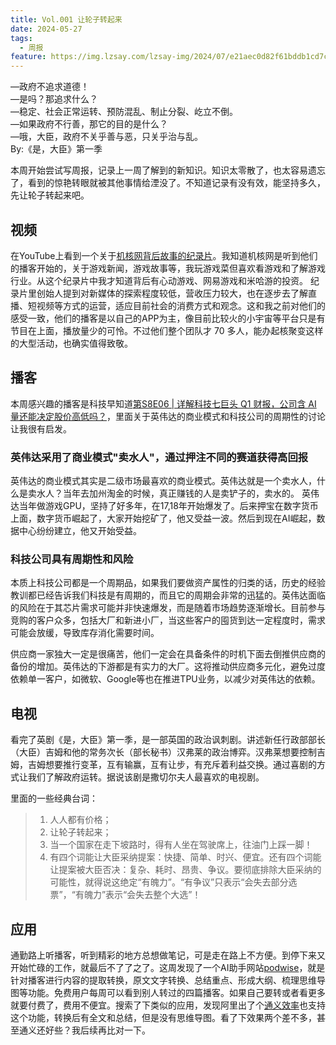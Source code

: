 ```yaml
---
title: Vol.001 让轮子转起来
date: 2024-05-27
tags:
  - 周报
feature: https://img.lzsay.com/lzsay-img/2024/07/e21aec0d82f61bddb1cd7c232315b435.png
---
```

—政府不追求道德！   
—是吗？那追求什么？   
—稳定、社会正常运转、预防混乱、制止分裂、屹立不倒。   
—如果政府不行善，那它的目的是什么？   
—哦，大臣，政府不关乎善与恶，只关乎治与乱。   
By:《是，大臣》第一季   

本周开始尝试写周报，记录上一周了解到的新知识。知识太零散了，也太容易遗忘了，看到的惊艳转眼就被其他事情给湮没了。不知道记录有没有效，能坚持多久，先让轮子转起来吧。
<!--more-->

## 视频

在YouTube上看到一个关于[机核网背后故事的纪录片](https://youtu.be/QVRsjaJFxqM?si=k4VNpnhQCYJOZWvO)。我知道机核网是听到他们的播客开始的，关于游戏新闻，游戏故事等，我玩游戏菜但喜欢看游戏和了解游戏行业。从这个纪录片中我才知道背后有心动游戏、网易游戏和米哈游的投资。 纪录片里创始人提到对新媒体的探索程度较低，营收压力较大，也在逐步去了解直播、短视频等方式的运营，适应目前社会的消费方式和观念。这和我之前对他们的感受一致，他们的播客是以自己的APP为主，像目前比较火的小宇宙等平台只是有节目在上面，播放量少的可怜。不过他们整个团队才 70 多人，能办起核聚变这样的大型活动，也确实值得致敬。

## 播客

本周感兴趣的播客是科技早知道[第S8E06 | 详解科技七巨头 Q1 财报，公司含 AI 量还能决定股价高低吗？](https://www.xiaoyuzhoufm.com/episode/6650355a193c150243cf0c06)，里面关于英伟达的商业模式和科技公司的周期性的讨论让我很有启发。

### 英伟达采用了商业模式"卖水人"，通过押注不同的赛道获得高回报

英伟达的商业模式其实是二级市场最喜欢的商业模式。英伟达就是一个卖水人，什么是卖水人？当年去加州淘金的时候，真正赚钱的人是卖铲子的，卖水的。
英伟达当年做游戏GPU，坚持了好多年，在17,18年开始爆发了。后来押宝在数字货币上面，数字货币崛起了，大家开始挖矿了，他又受益一波。然后到现在AI崛起，数据中心纷纷建立，他又开始受益。

### 科技公司具有周期性和风险

本质上科技公司都是一个周期品，如果我们要做资产属性的归类的话，历史的经验教训都已经告诉我们科技是有周期的，而且它的周期会非常的迅猛的。英伟达面临的风险在于其芯片需求可能并非快速爆发，而是随着市场趋势逐渐增长。目前参与竞购的客户众多，包括大厂和新进小厂，当这些客户的囤货到达一定程度时，需求可能会放缓，导致库存消化需要时间。

供应商一家独大一定是很痛苦，他们一定会在具备条件的时机下面去倒推供应商的备份的增加。英伟达的下游都是有实力的大厂。这将推动供应商多元化，避免过度依赖单一客户，如微软、Google等也在推进TPU业务，以减少对英伟达的依赖。

## 电视

看完了英剧《是，大臣》第一季，是一部英国的政治讽刺剧。讲述新任行政部部长（大臣）吉姆和他的常务次长（部长秘书）汉弗莱的政治博弈。汉弗莱想要控制吉姆，吉姆想要推行变革，互有输赢，互有让步，有充斥着利益交换。通过喜剧的方式让我们了解政府运转。据说该剧是撒切尔夫人最喜欢的电视剧。

里面的一些经典台词： 

> 1. 人人都有价格；  
> 2. 让轮子转起来；  
> 3. 当一个国家在走下坡路时，得有人坐在驾驶席上，往油门上踩一脚！  
> 4. 有四个词能让大臣采纳提案：快捷、简单、时兴、便宜。还有四个词能让提案被大臣否决：复杂、耗时、昂贵、争议。要彻底排除大臣采纳的可能性，就得说这绝定“有魄力”。“有争议”只表示“会失去部分选票”，“有魄力”表示“会失去整个大选”！  

## 应用

通勤路上听播客，听到精彩的地方总想做笔记，可是走在路上不方便。到停下来又开始忙碌的工作，就最后不了了之了。这周发现了一个AI助手网站[podwise](https://podwise.ai/dashboard/trending)，就是针对播客进行内容的提取转换，原文文字转换、总结重点、形成大纲、梳理思维导图等功能。免费用户每周可以看到别人转过的四篇播客。如果自己要转或者看更多就要付费了，费用不便宜。搜索了下类似的应用，发现阿里出了个[通义效率](https://tongyi.aliyun.com/efficiency/home)也支持这个功能，转换后有全文和总结，但是没有思维导图。看了下效果两个差不多，甚至通义还好些？我后续再比对一下。
